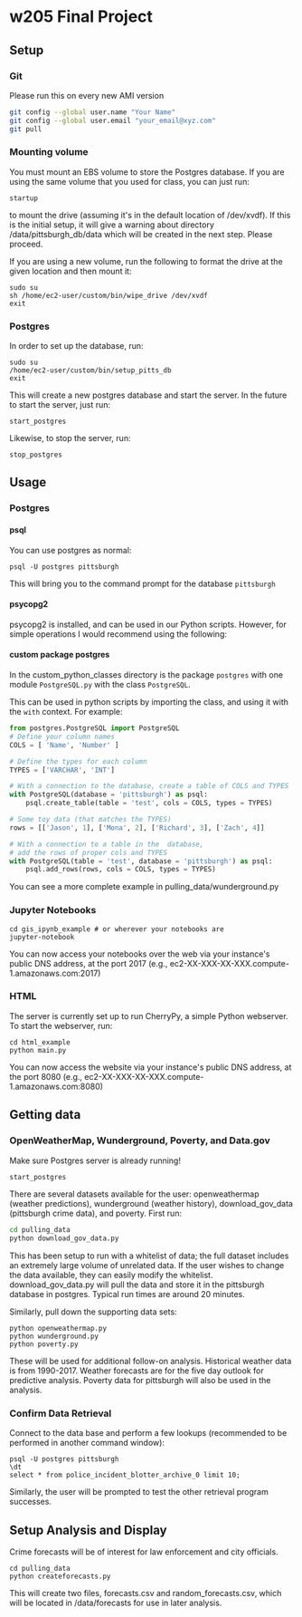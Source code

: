 # w205 Final Project

## Setup

### Git
Please run this on every new AMI version
```bash
git config --global user.name "Your Name"
git config --global user.email "your_email@xyz.com"
git pull
```

### Mounting volume
You must mount an EBS volume to store the Postgres database. If you are using the same volume that you used for class, you can just run:
```
startup
```
to mount the drive (assuming it's in the default location of /dev/xvdf). If this is the initial setup, it will give a warning about directory /data/pittsburgh_db/data which will be created in the next step. Please proceed.

If you are using a new volume, run the following to format the drive at the given location and then mount it:
```
sudo su
sh /home/ec2-user/custom/bin/wipe_drive /dev/xvdf
exit
```

### Postgres

In order to set up the database, run:
```
sudo su
/home/ec2-user/custom/bin/setup_pitts_db
exit
```

This will create a new postgres database and start the server. In the future to start the server, just run:
```
start_postgres
```

Likewise, to stop the server, run:
```
stop_postgres
```

## Usage

### Postgres

#### psql
You can use postgres as normal:
```
psql -U postgres pittsburgh
```

This will bring you to the command prompt for the database `pittsburgh`

#### psycopg2
psycopg2 is installed, and can be used in our Python scripts. However, for simple operations I would recommend using the following:

#### custom package postgres
In the custom_python_classes directory is the package `postgres` with one module `PostgreSQL.py` with the class `PostgreSQL`.

This can be used in python scripts by importing the class, and using it with the `with` context. For example:
```python
from postgres.PostgreSQL import PostgreSQL
# Define your column names
COLS = [ 'Name', 'Number' ]

# Define the types for each column
TYPES = ['VARCHAR', 'INT']

# With a connection to the database, create a table of COLS and TYPES
with PostgreSQL(database = 'pittsburgh') as psql:
    psql.create_table(table = 'test', cols = COLS, types = TYPES)

# Some toy data (that matches the TYPES)
rows = [['Jason', 1], ['Mona', 2], ['Richard', 3], ['Zach', 4]]

# With a connection to a table in the  database,
# add the rows of proper cols and TYPES
with PostgreSQL(table = 'test', database = 'pittsburgh') as psql:
    psql.add_rows(rows, cols = COLS, types = TYPES)
```

You can see a more complete example in pulling_data/wunderground.py

### Jupyter Notebooks
```
cd gis_ipynb_example # or wherever your notebooks are
jupyter-notebook
```
You can now access your notebooks over the web via your instance's public DNS address, at the port 2017 (e.g., ec2-XX-XXX-XX-XXX.compute-1.amazonaws.com:2017)


### HTML
The server is currently set up to run CherryPy, a simple Python webserver. To start the webserver, run:
```
cd html_example
python main.py
```
You can now access the website via your instance's public DNS address, at the port 8080 (e.g., ec2-XX-XXX-XX-XXX.compute-1.amazonaws.com:8080)


## Getting data

### OpenWeatherMap, Wunderground, Poverty, and Data.gov


Make sure Postgres server is already running!
```bash
start_postgres
```

There are several datasets available for the user: openweathermap (weather predictions), wunderground (weather history), download_gov_data (pittsburgh crime data), and poverty. First run:
```bash
cd pulling_data
python download_gov_data.py
```
This has been setup to run with a whitelist of data; the full dataset includes an extremely large volume of unrelated data. If the user wishes to change the data available, they can easily modify the whitelist. download_gov_data.py will pull the data and store it in the pittsburgh database in postgres. Typical run times are around 20 minutes.

Similarly, pull down the supporting data sets:
```
python openweathermap.py
python wunderground.py
python poverty.py
```
These will be used for additional follow-on analysis. Historical weather data is from 1990-2017. Weather forecasts are for the five day outlook for predictive analysis. Poverty data for pittsburgh will also be used in the analysis.

### Confirm Data Retrieval

Connect to the data base and perform a few lookups (recommended to be performed in another command window):
```
psql -U postgres pittsburgh
\dt
select * from police_incident_blotter_archive_0 limit 10;
```
Similarly, the user will be prompted to test the other retrieval program successes.

## Setup Analysis and Display

Crime forecasts will be of interest for law enforcement and city officials.
```
cd pulling_data
python createforecasts.py
```
This will create two files, forecasts.csv and random_forecasts.csv, which will be located in /data/forecasts for use in later analysis.

